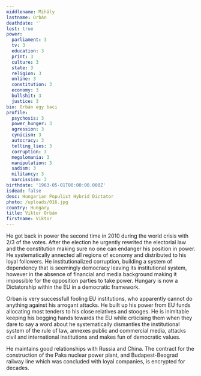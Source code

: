 ```yaml
---
middlename: Mihály
lastname: Orbán
deathdate: ''
lost: true
power:
  parliament: 3
  tv: 3
  education: 3
  print: 3
  culture: 3
  state: 3
  religion: 3
  online: 3
  constitution: 3
  economy: 3
  bullshit: 3
  justice: 3
bio: Orbán egy baci
profile:
  psychosis: 3
  power_hunger: 3
  agression: 3
  cynicism: 3
  autocracy: 3
  telling_lies: 3
  corruption: 3
  megalomania: 3
  manipulation: 3
  sadism: 3
  militancy: 3
  narcissism: 3
birthdate: '1963-05-01T00:00:00.000Z'
isdead: false
desc: Hungarian Populist Hybrid Dictator
photo: /uploads/016.jpg
country: Hungary
title: Viktor Orbán
firstname: Viktor
---
```

He got back in power the second time in 2010 during the world crisis with 2/3 of the votes. After the election he urgently rewrited the electorial law and the constitution making sure no one can endanger his position in power. He systematically annected all regions of economy and distributed to his loyal followers. He institutionalized corruption, building a system of dependency that is seemingly democracy leaving its institutional system, however in the absence of financial and media background making it impossible for the opposition parties to take power. Hungary is now a Dictatorship within the EU in a democratic framework.

Orban is very successfull fooling EU institutions, who apparently cannot do anything against his arrogant attacks. He built up his power from EU funds allocating most tenders to his close relatives and stooges. He is inimitable keeping his begging hands towards the EU while crticising them when they dare to say a word about he systematically dismantles the institutional system of the rule of law, annexes public and commercial media, attacks civil and international institutions and makes fun of democratic values.

He maintains good relationships with Russia and China. The contract for the construction of the Paks nuclear power plant, and Budapest-Beograd railway line which was concluded with loyal companies, is encrypted for decades.
